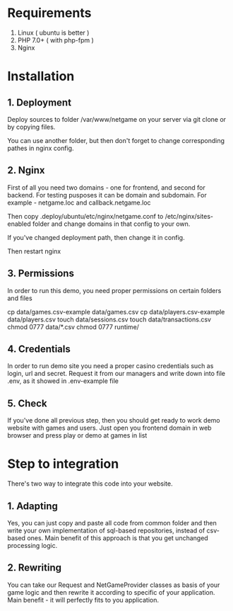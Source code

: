 # Requirements

1. Linux ( ubuntu is better )
2. PHP 7.0+ ( with php-fpm )
3. Nginx

# Installation

## 1. Deployment 

Deploy sources to folder /var/www/netgame on your server via git clone or by copying files.

You can use another folder, but then don't forget to change corresponding pathes in nginx config.

## 2. Nginx

First of all you need two domains - one for frontend, and second for backend. For testing pusposes it can be domain and subdomain. For example - netgame.loc and callback.netgame.loc

Then copy .deploy/ubuntu/etc/nginx/netgame.conf to /etc/nginx/sites-enabled folder and change domains in that config to your own.

If you've changed deployment path, then change it in config.

Then restart nginx

## 3. Permissions

In order to run this demo, you need proper permissions on certain folders and files

cp data/games.csv-example data/games.csv
cp data/players.csv-example data/players.csv
touch data/sessions.csv
touch data/transactions.csv
chmod 0777 data/*.csv
chmod 0777 runtime/

## 4. Credentials

In order to run demo site you need a proper casino credentials such as login, url and secret. Request it from our managers and write down into file .env, as it showed in .env-example file

## 5. Check

If you've done all previous step, then you should get ready to work demo website with games and users. Just open you frontend domain in web browser and press play or demo at games in list 

# Step to integration

There's two way to integrate this code into your website.

## 1. Adapting

Yes, you can just copy and paste all code from common folder and then write your own implementation of sql-based repositories, instead of csv-based ones. Main benefit of this approach is that you get unchanged processing logic. 

## 2. Rewriting

You can take our Request and NetGameProvider classes as basis of your game logic and then rewrite it according to specific of your application. Main benefit - it will perfectly fits to you application.
